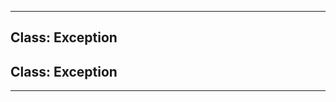<!---->
<!--# Global-->
<!---->





* * *

## Class: Exception



## Class: Exception




* * *










